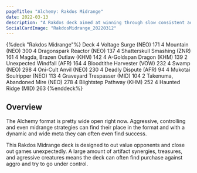```yaml
---
pageTitle: "Alchemy: Rakdos Midrange"
date: 2022-03-13
description: "A Rakdos deck aimed at winning through slow consistent advantage."
SocialCardImage: "RakdosMidrange_20220312"
---
```


{%deck "Rakdos Midrange"%}
Deck
4 Voltage Surge (NEO) 171
4 Mountain (NEO) 300
4 Dragonspark Reactor (NEO) 137
4 Shatterskull Smashing (ZNR) 161
4 Magda, Brazen Outlaw (KHM) 142
4 A-Goldspan Dragon (KHM) 139
2 Unexpected Windfall (AFR) 164
4 Bloodtithe Harvester (VOW) 232
4 Swamp (NEO) 298
4 Oni-Cult Anvil (NEO) 230
4 Deadly Dispute (AFR) 94
4 Mukotai Soulripper (NEO) 113
4 Graveyard Trespasser (MID) 104
2 Takenuma, Abandoned Mire (NEO) 278
4 Blightstep Pathway (KHM) 252
4 Haunted Ridge (MID) 263
{%enddeck%}

## Overview

The Alchemy format is pretty wide open right now. Aggressive, controlling and even midrange strategies can find their place in the format and with a dynamic and wide meta they can often even find success. 

This Rakdos Midrange deck is designed to out value opponents and close out games unexpectedly. A large amount of artifact synergies, treasures, and agressive creatures means the deck can often find purchase against aggro and try to go under control. 
